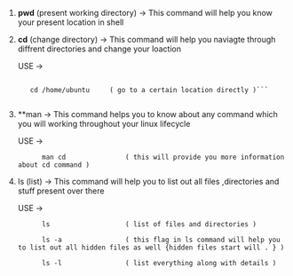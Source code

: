 1. **pwd** (present working directory) -> This command will help you know your present location in shell 


2. **cd** (change directory) -> This command will help you naviagte through diffrent directories and change your loaction 

    USE ->  

    ```cd ..               ( to go back to previous  directory )
            
       cd /home/ubuntu     ( go to a certain location directly )```


3. **man -> This command helps you to know about any command which you will working throughout your linux lifecycle

    USE -> 

             man cd               ( this will provide you more information about cd command )
  

4. ls (list) -> This command will help you to list out all files ,directories and stuff present over there 

    USE -> 

             ls                   ( list of files and directories )

             ls -a                ( this flag in ls command will help you to list out all hidden files as well {hidden files start will . } )

             ls -l                ( list everything along with details )  
   
           

    

 